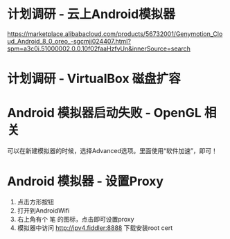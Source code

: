 # 计划调研 - 云上Android模拟器
https://marketplace.alibabacloud.com/products/56732001/Genymotion_Cloud_Android_8_0_oreo_-sgcmjj024407.html?spm=a3c0i.51000002.0.0.10f02faaHzfvUn&innerSource=search

# 计划调研 - VirtualBox 磁盘扩容

# Android 模拟器启动失败 - OpenGL 相关
可以在新建模拟器的时候，选择Advanced选项。里面使用“软件加速”，即可！

# Android 模拟器 - 设置Proxy
 1. 点击方形按钮
 1. 打开到AndroidWifi
 1. 右上角有个 笔 的图标，点击即可设置proxy
 1. 模拟器中访问 http://ipv4.fiddler:8888 下载安装root cert
 

